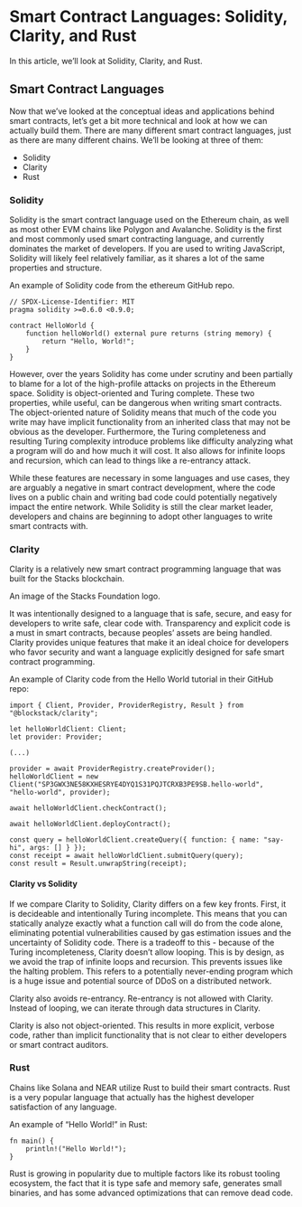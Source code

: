 # Smart Contract Languages: Solidity, Clarity, and Rust
In this article, we’ll look at Solidity, Clarity, and Rust.

## Smart Contract Languages
Now that we’ve looked at the conceptual ideas and applications behind smart contracts, let’s get a bit more technical and look at how we can actually build them. There are many different smart contract languages, just as there are many different chains. We’ll be looking at three of them:

- Solidity
- Clarity
- Rust

### Solidity
Solidity is the smart contract language used on the Ethereum chain, as well as most other EVM chains like Polygon and Avalanche. Solidity is the first and most commonly used smart contracting language, and currently dominates the market of developers. If you are used to writing JavaScript, Solidity will likely feel relatively familiar, as it shares a lot of the same properties and structure.

An example of Solidity code from the ethereum GitHub repo.

```
// SPDX-License-Identifier: MIT
pragma solidity >=0.6.0 <0.9.0;
 
contract HelloWorld {
    function helloWorld() external pure returns (string memory) {
        return "Hello, World!";
    }
}
```

However, over the years Solidity has come under scrutiny and been partially to blame for a lot of the high-profile attacks on projects in the Ethereum space. Solidity is object-oriented and Turing complete. These two properties, while useful, can be dangerous when writing smart contracts. The object-oriented nature of Solidity means that much of the code you write may have implicit functionality from an inherited class that may not be obvious as the developer. Furthermore, the Turing completeness and resulting Turing complexity introduce problems like difficulty analyzing what a program will do and how much it will cost. It also allows for infinite loops and recursion, which can lead to things like a re-entrancy attack.

While these features are necessary in some languages and use cases, they are arguably a negative in smart contract development, where the code lives on a public chain and writing bad code could potentially negatively impact the entire network. While Solidity is still the clear market leader, developers and chains are beginning to adopt other languages to write smart contracts with.

### Clarity
Clarity is a relatively new smart contract programming language that was built for the Stacks blockchain.

An image of the Stacks Foundation logo.

It was intentionally designed to a language that is safe, secure, and easy for developers to write safe, clear code with. Transparency and explicit code is a must in smart contracts, because peoples’ assets are being handled. Clarity provides unique features that make it an ideal choice for developers who favor security and want a language explicitly designed for safe smart contract programming.

An example of Clarity code from the Hello World tutorial in their GitHub repo:

```
import { Client, Provider, ProviderRegistry, Result } from "@blockstack/clarity";
 
let helloWorldClient: Client;
let provider: Provider;
 
(...)
 
provider = await ProviderRegistry.createProvider();
helloWorldClient = new Client("SP3GWX3NE58KXHESRYE4DYQ1S31PQJTCRXB3PE9SB.hello-world", "hello-world", provider);
 
await helloWorldClient.checkContract();
 
await helloWorldClient.deployContract();
 
const query = helloWorldClient.createQuery({ function: { name: "say-hi", args: [] } });
const receipt = await helloWorldClient.submitQuery(query);
const result = Result.unwrapString(receipt);
```

#### Clarity vs Solidity
If we compare Clarity to Solidity, Clarity differs on a few key fronts. First, it is decideable and intentionally Turing incomplete. This means that you can statically analyze exactly what a function call will do from the code alone, eliminating potential vulnerabilities caused by gas estimation issues and the uncertainty of Solidity code. There is a tradeoff to this - because of the Turing incompleteness, Clarity doesn’t allow looping. This is by design, as we avoid the trap of infinite loops and recursion. This prevents issues like the halting problem. This refers to a potentially never-ending program which is a huge issue and potential source of DDoS on a distributed network.

Clarity also avoids re-entrancy. Re-entrancy is not allowed with Clarity. Instead of looping, we can iterate through data structures in Clarity.

Clarity is also not object-oriented. This results in more explicit, verbose code, rather than implicit functionality that is not clear to either developers or smart contract auditors.

### Rust
Chains like Solana and NEAR utilize Rust to build their smart contracts. Rust is a very popular language that actually has the highest developer satisfaction of any language.

An example of “Hello World!” in Rust:

```
fn main() {
    println!("Hello World!");
}
```

Rust is growing in popularity due to multiple factors like its robust tooling ecosystem, the fact that it is type safe and memory safe, generates small binaries, and has some advanced optimizations that can remove dead code.
